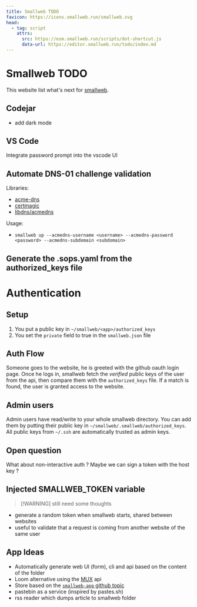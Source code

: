 ```yaml
---
title: Smallweb TODO
favicon: https://icons.smallweb.run/smallweb.svg
head:
  - tag: script
    attrs:
      src: https://esm.smallweb.run/scripts/dot-shortcut.js
      data-url: https://editor.smallweb.run/todo/index.md
---
```


# Smallweb TODO

This website list what's next for [smallweb](https://smallweb.run).

## Codejar

- add dark mode

## VS Code

Integrate password prompt into the vscode UI

## Automate DNS-01 challenge validation

Libraries:

- [acme-dns](https://github.com/joohoi/acme-dns)
- [certmagic](https://github.com/caddyserver/certmagic)
- [libdns/acmedns](https://github.com/libdns/acmedns)

Usage:

- `smallweb up --acmedns-username <username> --acmedns-password <password> --acmedns-subdomain <subdomain>`

## Generate the .sops.yaml from the authorized_keys file

# Authentication

## Setup

1. You put a public key in `~/smallweb/<app>/authorized_keys`
2. You set the `private` field to true in the `smallweb.json` file

## Auth Flow

Someone goes to the website, he is greeted with the github oauth login page. Once he logs in, smallweb fetch the _verified_ public keys of the user from the api, then compare them with the `authorized_keys` file. If a match is found, the user is granted access to the website.

## Admin users

Admin users have read/write to your whole smallweb directory. You can add them by putting their public key in `~/smallweb/.smallweb/authorized_keys`. All public keys from `~/.ssh` are automatically trusted as admin keys.

## Open question

What about non-interactive auth ? Maybe we can sign a token with the host key ?

## Injected SMALLWEB_TOKEN variable

> [!WARNING] still need some thoughts

- generate a random token when smallweb starts, shared between websites
- useful to validate that a request is coming from another website of the same user

## App Ideas

- Automatically generate web UI (form), cli and api based on the content of the folder
- Loom alternative using the [MUX](https://www.mux.com/) api
- Store based on the [`smallweb-app` github topic](https://github.com/topics/smallweb-app)
- pastebin as a service (inspired by pastes.sh)
- rss reader which dumps article to smallweb folder
